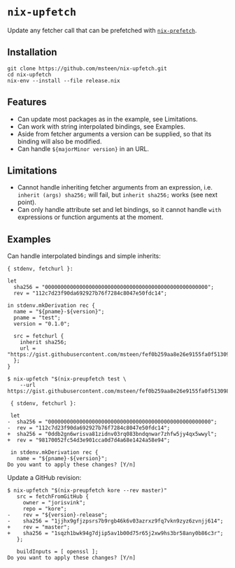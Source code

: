 `nix-upfetch`
===

Update any fetcher call that can be prefetched with [`nix-prefetch`](https://github.com/msteen/nix-prefetch).

Installation
---

```
git clone https://github.com/msteen/nix-upfetch.git
cd nix-upfetch
nix-env --install --file release.nix
```

Features
---

* Can update most packages as in the example, see Limitations.
* Can work with string interpolated bindings, see Examples.
* Aside from fetcher arguments a version can be supplied, so that its binding will also be modified.
* Can handle `${majorMinor version}` in an URL.

Limitations
---

* Cannot handle inheriting fetcher arguments from an expression, i.e. `inherit (args) sha256;` will fail, but `inherit sha256;` works (see next point).
* Can only handle attribute set and let bindings, so it cannot handle `with` expressions or function arguments at the moment.

Examples
---

Can handle interpolated bindings and simple inherits:

```
{ stdenv, fetchurl }:

let
  sha256 = "0000000000000000000000000000000000000000000000000000";
  rev = "112c7d23f90da692927b76f7284c8047e50fdc14";

in stdenv.mkDerivation rec {
  name = "${pname}-${version}";
  pname = "test";
  version = "0.1.0";

  src = fetchurl {
    inherit sha256;
    url = "https://gist.githubusercontent.com/msteen/fef0b259aa8e26e9155fa0f51309892c/raw/${rev}/test.txt";
  };
}
```

```
$ nix-upfetch "$(nix-preupfetch test \
    --url https://gist.githubusercontent.com/msteen/fef0b259aa8e26e9155fa0f51309892c/raw/98170052fc54d3e901cca0d7d4a68e1424a58e94/test.txt)"

 { stdenv, fetchurl }:

 let
-  sha256 = "0000000000000000000000000000000000000000000000000000";
-  rev = "112c7d23f90da692927b76f7284c8047e50fdc14";
+  sha256 = "0ddb2gn6wrisva81zidnv03rq083bndqnwar7zhfw5jy4qx5wwyl";
+  rev = "98170052fc54d3e901cca0d7d4a68e1424a58e94";

 in stdenv.mkDerivation rec {
   name = "${pname}-${version}";
Do you want to apply these changes? [Y/n]
```

Update a GitHub revision:

```
$ nix-upfetch "$(nix-preupfetch kore --rev master)"
   src = fetchFromGitHub {
     owner = "jorisvink";
     repo = "kore";
-    rev = "${version}-release";
-    sha256 = "1jjhx9gfjzpsrs7b9rgb46k6v03azrxz9fq7vkn9zyz6zvnjj614";
+    rev = "master";
+    sha256 = "1sqzh1bwk94g7djip5av1b00d75r65j2xw9hs3br58any0b86c3r";
   };

   buildInputs = [ openssl ];
Do you want to apply these changes? [Y/n]
```
